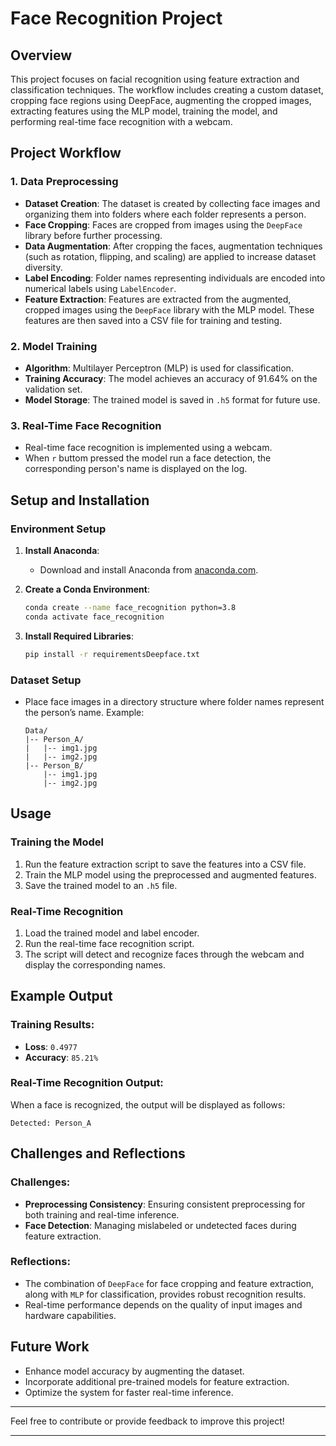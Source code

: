 # Face Recognition Project

## Overview
This project focuses on facial recognition using feature extraction and classification techniques. The workflow includes creating a custom dataset, cropping face regions using DeepFace, augmenting the cropped images, extracting features using the MLP model, training the model, and performing real-time face recognition with a webcam.

## Project Workflow

### 1. Data Preprocessing
- **Dataset Creation**: The dataset is created by collecting face images and organizing them into folders where each folder represents a person.
- **Face Cropping**: Faces are cropped from images using the `DeepFace` library before further processing.
- **Data Augmentation**: After cropping the faces, augmentation techniques (such as rotation, flipping, and scaling) are applied to increase dataset diversity.
- **Label Encoding**: Folder names representing individuals are encoded into numerical labels using `LabelEncoder`.
- **Feature Extraction**: Features are extracted from the augmented, cropped images using the `DeepFace` library with the MLP model. These features are then saved into a CSV file for training and testing.

### 2. Model Training
- **Algorithm**: Multilayer Perceptron (MLP) is used for classification.
- **Training Accuracy**: The model achieves an accuracy of 91.64% on the validation set.
- **Model Storage**: The trained model is saved in `.h5` format for future use.

### 3. Real-Time Face Recognition
- Real-time face recognition is implemented using a webcam.
- When `r` buttom pressed the model run a face detection, the corresponding person's name is displayed on the log. 

## Setup and Installation

### Environment Setup
1. **Install Anaconda**:
   - Download and install Anaconda from [anaconda.com](https://www.anaconda.com/products/distribution).

2. **Create a Conda Environment**:
   ```bash
   conda create --name face_recognition python=3.8
   conda activate face_recognition
   ```

3. **Install Required Libraries**:
   ```bash
   pip install -r requirementsDeepface.txt
   ```

### Dataset Setup
- Place face images in a directory structure where folder names represent the person’s name. Example:
  ```
  Data/
  |-- Person_A/
  |   |-- img1.jpg
  |   |-- img2.jpg
  |-- Person_B/
      |-- img1.jpg
      |-- img2.jpg
  ```

## Usage

### Training the Model
1. Run the feature extraction script to save the features into a CSV file.
2. Train the MLP model using the preprocessed and augmented features.
3. Save the trained model to an `.h5` file.

### Real-Time Recognition
1. Load the trained model and label encoder.
2. Run the real-time face recognition script.
3. The script will detect and recognize faces through the webcam and display the corresponding names.

## Example Output

### Training Results:
- **Loss**: `0.4977`
- **Accuracy**: `85.21%`

### Real-Time Recognition Output:
When a face is recognized, the output will be displayed as follows:
```text
Detected: Person_A
```

## Challenges and Reflections

### Challenges:
- **Preprocessing Consistency**: Ensuring consistent preprocessing for both training and real-time inference.
- **Face Detection**: Managing mislabeled or undetected faces during feature extraction.

### Reflections:
- The combination of `DeepFace` for face cropping and feature extraction, along with `MLP` for classification, provides robust recognition results.
- Real-time performance depends on the quality of input images and hardware capabilities.

## Future Work
- Enhance model accuracy by augmenting the dataset.
- Incorporate additional pre-trained models for feature extraction.
- Optimize the system for faster real-time inference.

---

Feel free to contribute or provide feedback to improve this project!

---
